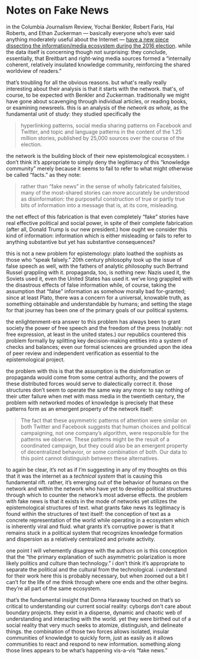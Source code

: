 # Notes on Fake News

in the Columbia Journalism Review, Yochai Benkler, Robert Faris, Hal Roberts, and Ethan Zuckerman — basically everyone who’s ever said anything moderately useful about the Internet — [have a new piece dissecting the information/media ecosystem during the 2016 election][1]. while the data itself is concerning though not surprising: they conclude, essentially, that Breitbart and right-wing media sources formed a “internally coherent, relatively insulated knowledge community, reinforcing the shared worldview of readers.” 

that’s troubling for all the obvious reasons. but what's really really interesting about their analysis is that it starts with the network. that's, of course, to be expected with Benkler and Zuckerman. traditionally we might have gone about scavenging through individual articles, or reading books, or examining newsreels. this is an analysis of the _network as whole_, as the fundamental unit of study: they studied specifically the 

> hyperlinking patterns, social media sharing patterns on Facebook and Twitter, and topic and language patterns in the content of the 1.25 million stories, published by 25,000 sources over the course of the election.

the network is the building block of their new epistemological ecosystem. i don’t think it’s appropriate to simply deny the legitimacy of this “knowledge community” merely because it seems to fail to refer to what might otherwise be called “facts.” as they note: 

> rather than “fake news” in the sense of wholly fabricated falsities, many of the most-shared stories can more accurately be understood as disinformation: the purposeful construction of true or partly true bits of information into a message that is, at its core, misleading. 

the net effect of this fabrication is that even completely “fake” stories have real effective political and social power, in spite of their complete fabrication (after all, Donald Trump is our new president.) how ought we consider this kind of information: information which is either misleading or fails to refer to anything substantive but yet has substantive consequences? 

this is not a new problem for epistemology: plato loathed the sophists as those who “speak falsely.” 20th century philosophy took up the issue of false speech as well, with the fathers of analytic philosophy such Bertrand Russel grappling with it. propaganda, too, is nothing new: Nazis used it, the Soviets used it, even the United States has used it. we’ve long grappled with the disastrous effects of false information while, of course, taking the assumption that “false” information as somehow morally bad for-granted; since at least Plato, there was a concern for a universal, knowable truth, as something obtainable and understandable by humans; and setting the stage for that journey has been one of the primary goals of our political systems.

the enlightenment-era answer to this problem has always been to grant society the power of free speech and the freedom of the press (notably: not free expression, at least in the united states.) our republics countered this problem formally by splitting key decision-making entities into a system of checks and balances; even our formal sciences are grounded upon the idea of peer review and independent verification as essential to the epistemological project. 

the problem with this is that the assumption is the disinformation or propaganda would come from some central authority, and the powers of these distributed forces would serve to dialectically correct it. those structures don’t seem to operate the same way any more: to say nothing of their utter failure when met with mass media in the twentieth century, the problem with networked modes of knowledge is precisely that these patterns form as an emergent property of the network itself:

> The fact that these asymmetric patterns of attention were similar on both Twitter and Facebook suggests that human choices and political campaigning, not one company’s algorithm, were responsible for the patterns we observe. These patterns might be the result of a coordinated campaign, but they could also be an emergent property of decentralized behavior, or some combination of both. Our data to this point cannot distinguish between these alternatives.

to again be clear, it’s not as if I’m suggesting in any of my thoughts on this that it was the internet as a _technical system_ that is causing this fundamental rift. rather, it’s emerging out of the behavior of humans on the network and within the network who have yet to develop political structures through which to counter the network’s most adverse effects. the problem with fake news is that it exists in the mode of networks yet utilizes the epistemological structures of text. what grants fake news its legitimacy is found within the structures of text itself: the conception of text as a concrete representation of the world while operating in a ecosystem which is inherently viral and fluid. what grants it’s corruptive power is that it remains stuck in a political system that recognizes knowledge formation and dispersion as a relatively centralized and private activity. 

one point I will vehemently disagree with the authors on is this conception that the “the primary explanation of such asymmetric polarization is more likely politics and culture than technology.” i don’t think it’s appropriate to separate the political and the cultural from the technological. i understand for their work here this is probably necessary, but when zoomed out a bit I can’t for the life of me think through where one ends and the other begins. they’re all part of the same ecosystem. 

that’s the fundamental insight that Donna Haraway touched on that’s so critical to understanding our current social reality: cyborgs don’t care about boundary projects. they exist in a disperse, dynamic and chaotic web of understanding and interacting with the world. yet they were birthed out of a social reality that very much seeks to atomize, distinguish, and delineate things. the combination of those two forces allows isolated, insular communities of knowledge to quickly form, just as easily as it allows communities to react and respond to new information. something along those lines appears to be what’s happening vis-a-vis “fake news.”

[1]:	http://www.cjr.org/analysis/breitbart-media-trump-harvard-study.php